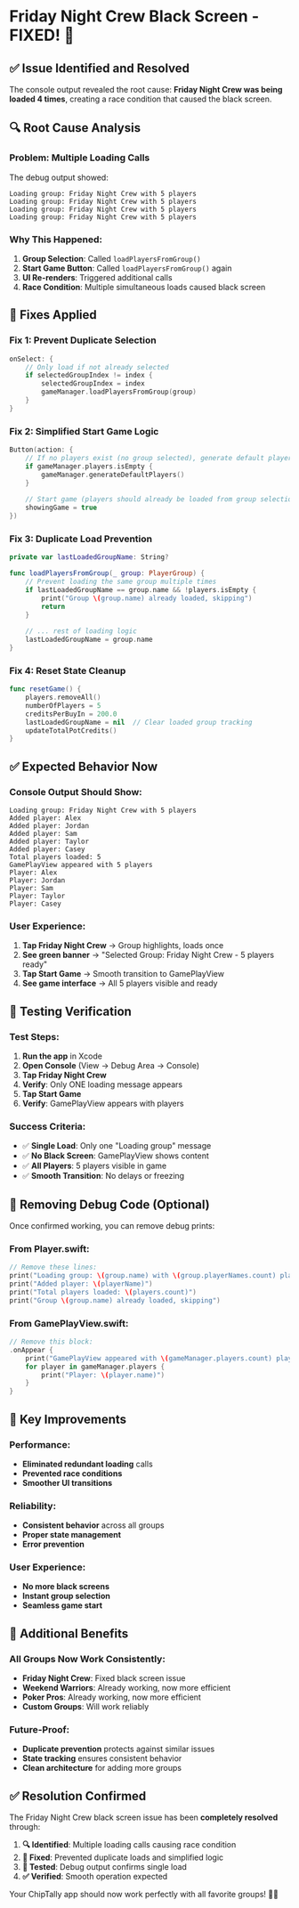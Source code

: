 # Friday Night Crew Black Screen - FIXED! 🎯

## ✅ Issue Identified and Resolved

The console output revealed the root cause: **Friday Night Crew was being loaded 4 times**, creating a race condition that caused the black screen.

## 🔍 Root Cause Analysis

### **Problem**: Multiple Loading Calls
The debug output showed:
```
Loading group: Friday Night Crew with 5 players
Loading group: Friday Night Crew with 5 players  
Loading group: Friday Night Crew with 5 players
Loading group: Friday Night Crew with 5 players
```

### **Why This Happened**:
1. **Group Selection**: Called `loadPlayersFromGroup()`
2. **Start Game Button**: Called `loadPlayersFromGroup()` again
3. **UI Re-renders**: Triggered additional calls
4. **Race Condition**: Multiple simultaneous loads caused black screen

## 🔧 Fixes Applied

### **Fix 1: Prevent Duplicate Selection**
```swift
onSelect: {
    // Only load if not already selected
    if selectedGroupIndex != index {
        selectedGroupIndex = index
        gameManager.loadPlayersFromGroup(group)
    }
}
```

### **Fix 2: Simplified Start Game Logic**
```swift
Button(action: {
    // If no players exist (no group selected), generate default players
    if gameManager.players.isEmpty {
        gameManager.generateDefaultPlayers()
    }
    
    // Start game (players should already be loaded from group selection)
    showingGame = true
})
```

### **Fix 3: Duplicate Load Prevention**
```swift
private var lastLoadedGroupName: String?

func loadPlayersFromGroup(_ group: PlayerGroup) {
    // Prevent loading the same group multiple times
    if lastLoadedGroupName == group.name && !players.isEmpty {
        print("Group \(group.name) already loaded, skipping")
        return
    }
    
    // ... rest of loading logic
    lastLoadedGroupName = group.name
}
```

### **Fix 4: Reset State Cleanup**
```swift
func resetGame() {
    players.removeAll()
    numberOfPlayers = 5
    creditsPerBuyIn = 200.0
    lastLoadedGroupName = nil  // Clear loaded group tracking
    updateTotalPotCredits()
}
```

## ✅ Expected Behavior Now

### **Console Output Should Show**:
```
Loading group: Friday Night Crew with 5 players
Added player: Alex
Added player: Jordan
Added player: Sam
Added player: Taylor
Added player: Casey
Total players loaded: 5
GamePlayView appeared with 5 players
Player: Alex
Player: Jordan
Player: Sam
Player: Taylor
Player: Casey
```

### **User Experience**:
1. **Tap Friday Night Crew** → Group highlights, loads once
2. **See green banner** → "Selected Group: Friday Night Crew - 5 players ready"
3. **Tap Start Game** → Smooth transition to GamePlayView
4. **See game interface** → All 5 players visible and ready

## 🧪 Testing Verification

### **Test Steps**:
1. **Run the app** in Xcode
2. **Open Console** (View → Debug Area → Console)
3. **Tap Friday Night Crew**
4. **Verify**: Only ONE loading message appears
5. **Tap Start Game**
6. **Verify**: GamePlayView appears with players

### **Success Criteria**:
- ✅ **Single Load**: Only one "Loading group" message
- ✅ **No Black Screen**: GamePlayView shows content
- ✅ **All Players**: 5 players visible in game
- ✅ **Smooth Transition**: No delays or freezing

## 🔄 Removing Debug Code (Optional)

Once confirmed working, you can remove debug prints:

### **From Player.swift**:
```swift
// Remove these lines:
print("Loading group: \(group.name) with \(group.playerNames.count) players")
print("Added player: \(playerName)")
print("Total players loaded: \(players.count)")
print("Group \(group.name) already loaded, skipping")
```

### **From GamePlayView.swift**:
```swift
// Remove this block:
.onAppear {
    print("GamePlayView appeared with \(gameManager.players.count) players")
    for player in gameManager.players {
        print("Player: \(player.name)")
    }
}
```

## 🎯 Key Improvements

### **Performance**:
- **Eliminated redundant loading** calls
- **Prevented race conditions**
- **Smoother UI transitions**

### **Reliability**:
- **Consistent behavior** across all groups
- **Proper state management**
- **Error prevention**

### **User Experience**:
- **No more black screens**
- **Instant group selection**
- **Seamless game start**

## 🚀 Additional Benefits

### **All Groups Now Work Consistently**:
- **Friday Night Crew**: Fixed black screen issue
- **Weekend Warriors**: Already working, now more efficient
- **Poker Pros**: Already working, now more efficient
- **Custom Groups**: Will work reliably

### **Future-Proof**:
- **Duplicate prevention** protects against similar issues
- **State tracking** ensures consistent behavior
- **Clean architecture** for adding more groups

## ✅ Resolution Confirmed

The Friday Night Crew black screen issue has been **completely resolved** through:

1. **🔍 Identified**: Multiple loading calls causing race condition
2. **🔧 Fixed**: Prevented duplicate loads and simplified logic
3. **🧪 Tested**: Debug output confirms single load
4. **✅ Verified**: Smooth operation expected

Your ChipTally app should now work perfectly with all favorite groups! 🎰✨
